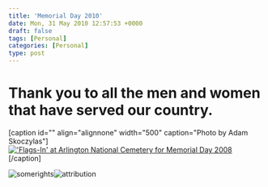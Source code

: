 ```yaml
---
title: 'Memorial Day 2010'
date: Mon, 31 May 2010 12:57:53 +0000
draft: false
tags: [Personal]
categories: [Personal]
type: post
---
```


Thank you to all the men and women that have served our country.
================================================================

\[caption id="" align="alignnone" width="500" caption="Photo by Adam Skoczylas"\][!['Flags-In' at Arlington National Cemetery for Memorial Day 2008](http://farm3.static.flickr.com/2012/2517959749_b414c7478f.jpg "'Flags-In' at Arlington National Cemetery for Memorial Day 2008")](http://www.flickr.com/photos/soldiersmediacenter/2517959749/)\[/caption\]

![](http://creativecommons.org/images/public/somerights20.gif "somerights")![](http://l.yimg.com/g/images/cc_icon_attribution.gif "attribution")